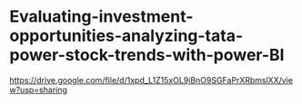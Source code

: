 # Evaluating-investment-opportunities-analyzing-tata-power-stock-trends-with-power-BI

https://drive.google.com/file/d/1xpd_L1Z15xOL9jBnO9SGFaPrXRbmslXX/view?usp=sharing
